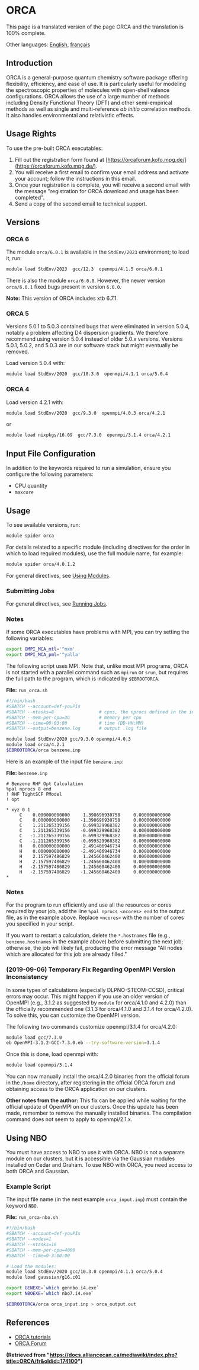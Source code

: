 # ORCA

This page is a translated version of the page ORCA and the translation is 100% complete.

Other languages: [English](link-to-english-page), [français](current-page-url)


## Introduction

ORCA is a general-purpose quantum chemistry software package offering flexibility, efficiency, and ease of use.  It is particularly useful for modeling the spectroscopic properties of molecules with open-shell valence configurations. ORCA allows the use of a large number of methods including Density Functional Theory (DFT) and other semi-empirical methods as well as single and multi-reference *ab initio* correlation methods. It also handles environmental and relativistic effects.


## Usage Rights

To use the pre-built ORCA executables:

1. Fill out the registration form found at [https://orcaforum.kofo.mpg.de/](https://orcaforum.kofo.mpg.de/).
2. You will receive a first email to confirm your email address and activate your account; follow the instructions in this email.
3. Once your registration is complete, you will receive a second email with the message "registration for ORCA download and usage has been completed".
4. Send a copy of the second email to technical support.


## Versions

### ORCA 6

The module `orca/6.0.1` is available in the `StdEnv/2023` environment; to load it, run:

```bash
module load StdEnv/2023  gcc/12.3  openmpi/4.1.5 orca/6.0.1
```

There is also the module `orca/6.0.0`. However, the newer version `orca/6.0.1` fixed bugs present in version `6.0.0`.

**Note:** This version of ORCA includes xtb 6.7.1.


### ORCA 5

Versions 5.0.1 to 5.0.3 contained bugs that were eliminated in version 5.0.4, notably a problem affecting D4 dispersion gradients. We therefore recommend using version 5.0.4 instead of older 5.0.x versions. Versions 5.0.1, 5.0.2, and 5.0.3 are in our software stack but might eventually be removed.

Load version 5.0.4 with:

```bash
module load StdEnv/2020  gcc/10.3.0  openmpi/4.1.1 orca/5.0.4
```


### ORCA 4

Load version 4.2.1 with:

```bash
module load StdEnv/2020  gcc/9.3.0  openmpi/4.0.3 orca/4.2.1
```

or

```bash
module load nixpkgs/16.09  gcc/7.3.0  openmpi/3.1.4 orca/4.2.1
```


## Input File Configuration

In addition to the keywords required to run a simulation, ensure you configure the following parameters:

* CPU quantity
* `maxcore`


## Usage

To see available versions, run:

```bash
module spider orca
```

For details related to a specific module (including directives for the order in which to load required modules), use the full module name, for example:

```bash
module spider orca/4.0.1.2
```

For general directives, see [Using Modules](link-to-using-modules-page).


### Submitting Jobs

For general directives, see [Running Jobs](link-to-running-jobs-page).


### Notes

If some ORCA executables have problems with MPI, you can try setting the following variables:

```bash
export OMPI_MCA_mtl='^mxm'
export OMPI_MCA_pml='^yalla'
```

The following script uses MPI. Note that, unlike most MPI programs, ORCA is not started with a parallel command such as `mpirun` or `srun`, but requires the full path to the program, which is indicated by `$EBROOTORCA`.

**File:** `run_orca.sh`

```bash
#!/bin/bash
#SBATCH --account=def-youPIs
#SBATCH --ntasks=8                 # cpus, the nprocs defined in the input file
#SBATCH --mem-per-cpu=3G           # memory per cpu
#SBATCH --time=00-03:00            # time (DD-HH:MM)
#SBATCH --output=benzene.log       # output .log file

module load StdEnv/2020 gcc/9.3.0 openmpi/4.0.3
module load orca/4.2.1
$EBROOTORCA/orca benzene.inp
```

Here is an example of the input file `benzene.inp`:

**File:** `benzene.inp`

```
# Benzene RHF Opt Calculation
%pal nprocs 8 end
! RHF TightSCF PModel
! opt

* xyz 0 1
     C    0.000000000000     1.398696930758     0.000000000000
     C    0.000000000000    -1.398696930758     0.000000000000
     C    1.211265339156     0.699329968382     0.000000000000
     C    1.211265339156    -0.699329968382     0.000000000000
     C   -1.211265339156     0.699329968382     0.000000000000
     C   -1.211265339156    -0.699329968382     0.000000000000
     H    0.000000000000     2.491406946734     0.000000000000
     H    0.000000000000    -2.491406946734     0.000000000000
     H    2.157597486829     1.245660462400     0.000000000000
     H    2.157597486829    -1.245660462400     0.000000000000
     H   -2.157597486829     1.245660462400     0.000000000000
     H   -2.157597486829    -1.245660462400     0.000000000000
*
```


### Notes

For the program to run efficiently and use all the resources or cores required by your job, add the line `%pal nprocs <ncores> end` to the output file, as in the example above. Replace `<ncores>` with the number of cores you specified in your script.

If you want to restart a calculation, delete the `*.hostnames` file (e.g., `benzene.hostnames` in the example above) before submitting the next job; otherwise, the job will likely fail, producing the error message "All nodes which are allocated for this job are already filled."


### (2019-09-06) Temporary Fix Regarding OpenMPI Version Inconsistency

In some types of calculations (especially DLPNO-STEOM-CCSD), critical errors may occur. This might happen if you use an older version of OpenMPI (e.g., 3.1.2 as suggested by `module` for orca/4.1.0 and 4.2.0) than the officially recommended one (3.1.3 for orca/4.1.0 and 3.1.4 for orca/4.2.0). To solve this, you can customize the OpenMPI version.

The following two commands customize openmpi/3.1.4 for orca/4.2.0:

```bash
module load gcc/7.3.0
eb OpenMPI-3.1.2-GCC-7.3.0.eb --try-software-version=3.1.4
```

Once this is done, load openmpi with:

```bash
module load openmpi/3.1.4
```

You can now manually install the orca/4.2.0 binaries from the official forum in the `/home` directory, after registering in the official ORCA forum and obtaining access to the ORCA application on our clusters.

**Other notes from the author:** This fix can be applied while waiting for the official update of OpenMPI on our clusters. Once this update has been made, remember to remove the manually installed binaries. The compilation command does not seem to apply to openmpi/2.1.x.


## Using NBO

You must have access to NBO to use it with ORCA. NBO is not a separate module on our clusters, but it is accessible via the Gaussian modules installed on Cedar and Graham. To use NBO with ORCA, you need access to both ORCA and Gaussian.


### Example Script

The input file name (in the next example `orca_input.inp`) must contain the keyword `NBO`.

**File:** `run_orca-nbo.sh`

```bash
#!/bin/bash
#SBATCH --account=def-youPIs
#SBATCH --nodes=1
#SBATCH --ntasks=16
#SBATCH --mem-per-cpu=4000
#SBATCH --time=0-3:00:00

# Load the modules:
module load StdEnv/2020 gcc/10.3.0 openmpi/4.1.1 orca/5.0.4
module load gaussian/g16.c01

export GENEXE=`which gennbo.i4.exe`
export NBOEXE=`which nbo7.i4.exe`

$EBROOTORCA/orca orca_input.inp > orca_output.out
```


## References

* [ORCA tutorials](link-to-orca-tutorials)
* [ORCA Forum](https://orcaforum.kofo.mpg.de/)


**(Retrieved from "https://docs.alliancecan.ca/mediawiki/index.php?title=ORCA/fr&oldid=174100")**
